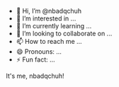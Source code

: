 - 👋 Hi, I’m @nbadqchuh
- 👀 I’m interested in ...
- 🌱 I’m currently learning ...
- 💞️ I’m looking to collaborate on ...
- 📫 How to reach me ...
- 😄 Pronouns: ...
- ⚡ Fun fact: ...

It's me, nbadqchuh!

<!---
nbadqchuh/nbadqchuh is a ✨ special ✨ repository because its `README.md` (this file) appears on your GitHub profile.
You can click the Preview link to take a look at your changes.
--->
